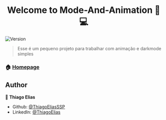 <h1 align="center">Welcome to Mode-And-Animation 🔦💻</h1>
<p>
  <img alt="Version" src="https://img.shields.io/badge/version-0.1.0-blue.svg?cacheSeconds=2592000" />
</p>

> Esse é um pequeno projeto para trabalhar com animação e darkmode simples

### 🏠 [Homepage](https://github.com/ThiagoEliasSSP/Mode-And-Animation)

## Author

👤 **Thiago Elias**

* Github: [@ThiagoEliasSSP](https://github.com/ThiagoEliasSSP)
* LinkedIn: [@ThiagoElias](https://www.linkedin.com/in/ThiagoEliasSSP)
